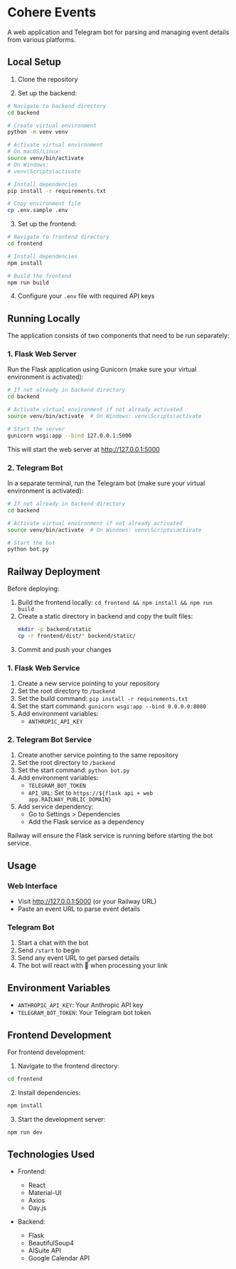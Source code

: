 # Cohere Events

A web application and Telegram bot for parsing and managing event details from various platforms.

## Local Setup

1. Clone the repository

2. Set up the backend:
```bash
# Navigate to backend directory
cd backend

# Create virtual environment
python -m venv venv

# Activate virtual environment
# On macOS/Linux:
source venv/bin/activate
# On Windows:
# venv\Scripts\activate

# Install dependencies
pip install -r requirements.txt

# Copy environment file
cp .env.sample .env
```

3. Set up the frontend:
```bash
# Navigate to frontend directory
cd frontend

# Install dependencies
npm install

# Build the frontend
npm run build
```

4. Configure your `.env` file with required API keys

## Running Locally

The application consists of two components that need to be run separately:

### 1. Flask Web Server

Run the Flask application using Gunicorn (make sure your virtual environment is activated):
```bash
# If not already in backend directory
cd backend

# Activate virtual environment if not already activated
source venv/bin/activate  # On Windows: venv\Scripts\activate

# Start the server
gunicorn wsgi:app --bind 127.0.0.1:5000
```

This will start the web server at http://127.0.0.1:5000

### 2. Telegram Bot

In a separate terminal, run the Telegram bot (make sure your virtual environment is activated):
```bash
# If not already in backend directory
cd backend

# Activate virtual environment if not already activated
source venv/bin/activate  # On Windows: venv\Scripts\activate

# Start the bot
python bot.py
```

## Railway Deployment

Before deploying:
1. Build the frontend locally: `cd frontend && npm install && npm run build`
2. Create a static directory in backend and copy the built files:
   ```bash
   mkdir -p backend/static
   cp -r frontend/dist/* backend/static/
   ```
3. Commit and push your changes

### 1. Flask Web Service
1. Create a new service pointing to your repository
2. Set the root directory to `/backend`
3. Set the build command: `pip install -r requirements.txt`
4. Set the start command: `gunicorn wsgi:app --bind 0.0.0.0:8080`
5. Add environment variables:
   - `ANTHROPIC_API_KEY`

### 2. Telegram Bot Service
1. Create another service pointing to the same repository
2. Set the root directory to `/backend`
3. Set the start command: `python bot.py`
4. Add environment variables:
   - `TELEGRAM_BOT_TOKEN`
   - `API_URL`: Set to `https://${flask api + web app.RAILWAY_PUBLIC_DOMAIN}`
5. Add service dependency:
   - Go to Settings > Dependencies
   - Add the Flask service as a dependency

Railway will ensure the Flask service is running before starting the bot service.

## Usage

### Web Interface
- Visit http://127.0.0.1:5000 (or your Railway URL)
- Paste an event URL to parse event details

### Telegram Bot
1. Start a chat with the bot
2. Send `/start` to begin
3. Send any event URL to get parsed details
4. The bot will react with 👀 when processing your link

## Environment Variables

- `ANTHROPIC_API_KEY`: Your Anthropic API key
- `TELEGRAM_BOT_TOKEN`: Your Telegram bot token

## Frontend Development

For frontend development:

1. Navigate to the frontend directory:
```bash
cd frontend
```

2. Install dependencies:
```bash
npm install
```

3. Start the development server:
```bash
npm run dev
```

## Technologies Used

- Frontend:
  - React
  - Material-UI
  - Axios
  - Day.js

- Backend:
  - Flask
  - BeautifulSoup4
  - AISuite API
  - Google Calendar API